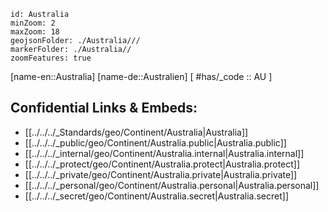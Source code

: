﻿---
confidential: public
isDeleted: false
SpocWebEntityId: 27157
tags:
- geo/Continent
type: Continent
---

```leaflet
id: Australia
minZoom: 2 
maxZoom: 18
geojsonFolder: ./Australia///
markerFolder: ./Australia//
zoomFeatures: true 
```

[name-en::Australia] 
[name-de::Australien] 
[ #has/_code  :: AU ] 


## Confidential Links & Embeds: 
- [[../../../_Standards/geo/Continent/Australia|Australia]] 
- [[../../../_public/geo/Continent/Australia.public|Australia.public]] 
- [[../../../_internal/geo/Continent/Australia.internal|Australia.internal]] 
- [[../../../_protect/geo/Continent/Australia.protect|Australia.protect]] 
- [[../../../_private/geo/Continent/Australia.private|Australia.private]] 
- [[../../../_personal/geo/Continent/Australia.personal|Australia.personal]] 
- [[../../../_secret/geo/Continent/Australia.secret|Australia.secret]] 
